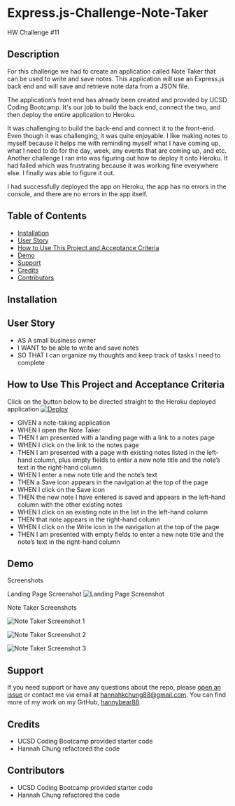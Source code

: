 # Express.js-Challenge-Note-Taker
HW Challenge #11

## Description
For this challenge we had to create an application called Note Taker that can be used to write and save notes. This application will use an Express.js back end and will save and retrieve note data from a JSON file.

The application’s front end has already been created and provided by UCSD Coding Bootcamp. It's our job to build the back end, connect the two, and then deploy the entire application to Heroku.

It was challenging to build the back-end and connect it to the front-end. Even though it was challenging, it was quite enjoyable. I like making notes to myself because it helps me with reminding myself what I have coming up, what I need to do for the day, week, any events that are coming up, and etc. Another challenge I ran into was figuring out how to deploy it onto Heroku. It had failed which was frustrating because it was working fine everywhere else. I finally was able to figure it out.

 I had successfully deployed the app on Heroku, the app has no errors in the console, and there are no errors in the app itself. 

## Table of Contents
* [Installation](#installation)
* [User Story](#userstory)
* [How to Use This Project and Acceptance Criteria](#HowtoUseThisProjectandAcceptanceCriteria)
* [Demo](#Demo)
* [Support](#Support)
* [Credits](#Credits)
* [Contributors](#Contributors)


## Installation 
<!-- `````
npm install
````` -->

## User Story
- AS A small business owner
- I WANT to be able to write and save notes
- SO THAT I can organize my thoughts and keep track of tasks I need to complete

## How to Use This Project and Acceptance Criteria
Click on the button below to be directed straight to the Heroku deployed application
[![Deploy](https://www.herokucdn.com/deploy/button.svg)](https://expressjs-challenge-note-taker.herokuapp.com/)


- GIVEN a note-taking application
- WHEN I open the Note Taker
- THEN I am presented with a landing page with a link to a notes page
- WHEN I click on the link to the notes page
- THEN I am presented with a page with existing notes listed in the left-hand column, plus empty fields to enter a new note title and the note’s text in the right-hand column
- WHEN I enter a new note title and the note’s text
- THEN a Save icon appears in the navigation at the top of the page
- WHEN I click on the Save icon
- THEN the new note I have entered is saved and appears in the left-hand column with the other existing notes
- WHEN I click on an existing note in the list in the left-hand column
- THEN that note appears in the right-hand column
- WHEN I click on the Write icon in the navigation at the top of the page
- THEN I am presented with empty fields to enter a new note title and the note’s text in the right-hand column


## Demo 
Screenshots

Landing Page Screenshot
![Landing Page Screenshot](/public/assets/images/landing_page_screenshot.png)

Note Taker Screenshots

![Note Taker Screenshot 1](/public/assets/images/Note_Taker_Screenshot_1.png)

![Note Taker Screenshot 2](/public/assets/images/Note_Taker_Screenshot_2.png)

![Note Taker Screenshot 3](/public/assets/images/Note_Taker_Screenshot_3.png)

## Support 
If you need support or have any questions about the repo, please [open an issue](https://github.com/hannybear88/Node.js-Challenge-Professional-README-Generator/issues) or contact me via email at hannahkchung88@gmail.com. You can find more of my work on my GitHub, [hannybear88](https://github.com/hannybear88/).

## Credits
- UCSD Coding Bootcamp provided starter code
- Hannah Chung refactored the code

## Contributors
- UCSD Coding Bootcamp provided starter code
- Hannah Chung refactored the code